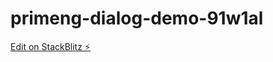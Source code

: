 # primeng-dialog-demo-91w1al

[Edit on StackBlitz ⚡️](https://stackblitz.com/edit/primeng-dialog-demo-91w1al)